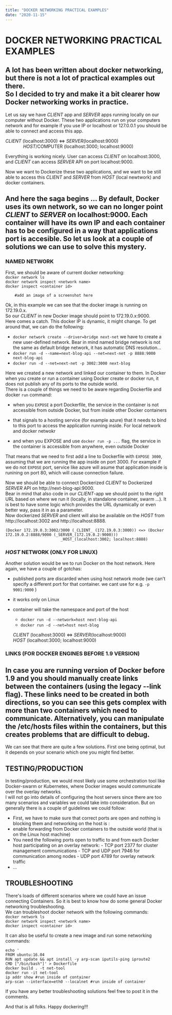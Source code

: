 ```yaml
---
title: "DOCKER NETWORKING PRACTICAL EXAMPLES"
date: "2020-11-15"
---
```


# DOCKER NETWORKING PRACTICAL EXAMPLES

A lot has been written about docker networking, but there is not a lot of practical examples out there.  
So I decided to try and make it a bit clearer how Docker networking works in practice.
---

Let us say we have _CLIENT_ app and _SERVER_ apps running locally on our computer without Docker.
These two applications run on your computers network and for example if 
you use IP or localhost or 127.0.0.1 you should be able to connect and access this app.

_CLIENT_ (localhost:3000) <=> _SERVER_(localhost:9000)  
&nbsp;&nbsp;&nbsp;&nbsp;&nbsp;&nbsp;&nbsp;&nbsp;&nbsp;&nbsp;&nbsp;&nbsp;&nbsp;
_HOST_/COMPUTER (localhost:3000; localhost:9000)
        
Everything is working nicely. User can access _CLIENT_ on localhost:3000, and _CLIENT_ can 
access _SERVER_ API on port localhost:9000.

Now we want to Dockerize these two applications, and we want to be still able to access this 
_CLIENT_ and _SERVER_ from _HOST_ (local newtwork) and docker containers. 

And here the saga begins ... 
By default, Docker uses its own network, so we can no longer point _CLIENT_ to _SERVER_ on localhost:9000. 
Each container will have its own IP and each container has to be configured in a way that applications port is accesible. 
So let us look at a couple of solutions we can use to solve this mystery.
---

### NAMED NETWORK
First, we should be aware of current docker networking:  
    `docker network ls`  
    `docker network inspect <network name>`  
    `docker inspect <container id>`  
    
        #add an image of a screenshot here
        
        
Ok, in this example we can see that the docker image is running on 172.19.0.x.   
So our _CLIENT_ in new Docker image should point to 172.19.0.x:9000.  
Here comes a catch. This docker IP is dynamic, it might change. 
To get around that, we can do the following: 
- `docker network create --driver=bridge next-net` we have to create a new user-defined network. Bear in mind named bridge network is not the same as default bridge network, 
it has automatic DNS resolution...  
- `docker run -d --name=next-blog-api --net=next-net -p 8888:9000 next-blog-api`  
- `docker run -d --net=next-net -p 3002:3000 next-blog`  

Here we created a new network and linked our container to them. In Docker when you create or run a container using Docker create or docker run, it does not publish any of its ports to the outside world.   
There is a couple of things we need to be aware regarding Dockerfile and docker `run` command:

- when you `EXPOSE` a port Dockerfile, the service in the container is not accessible from outside Docker, but from inside other Docker containers

- that signals to a hosting service (for example azure) that it needs to bind to this port to access the application running inside. 
For local network and docker netwokr 

- and when you EXPOSE and use `docker run -p ...` flag, the service in the container is accessible from anywhere, even outside Docker

That means that we need to first add a line to Dockerfile with `EXPOSE 3000`, assuming that we are running the app inside on port 3000. 
For example if we do not `EXPOSE` port, service like azure will asume that application inside is runining on port 80, which will cause connection failure.

Now we should be able to connect Dockerized _CLIENT_ to Dockerized _SERVER_ API on http://next-blog-api:9000.  
Bear in mind that also code in our _CLIENT_-app we should point to the right URL based on where we run it (locally, in standalone container, swarm ...). It is best to have some logic which provides the URL dynamically or even better way, pass it in as a parameter.  
Now dockerized _SERVER_ and client will also be available on the _HOST_ from http://localhost:3002 and http://localhost:8888.
    
    (Docker 172.19.0.3:3002/3000 (_CLIENT_ (172.19.0.3:3000)) <=> (Docker 172.19.0.2:8888/9000 (_SERVER_(172.19.0.2:9000)))  
                            _HOST_(localhost:3002; localhost:8888)

### _HOST_ NETWORK (ONLY FOR LINUX)
Another solution would be we to run Docker on the host network. Here again, we have a couple of gotchas: 
- published ports are discarded when using host network mode (we can't specify a different port for that container. we cant use for e.g. `-p 9001:9000` )
- it works only on Linux 
- container will take the namespace and port of the host 
	- `docker run -d --network=host next-blog-api`  
	- `docker run -d --net=host next-blog`  

    _CLIENT_ (localhost:3000) <=> _SERVER_(localhost:9000)  
        _HOST_ (localhost:3000; localhost:9000)
        
### LINKS (FOR DOCKER ENGINES BEFORE 1.9 VERSION) 
In case you are running version of Docker before 1.9 and you should manually create links between the containers (using the legacy --link flag). 
These links need to be created in both directions, so you can see this gets complex with more than two containers which need to communicate. 
Alternatively, you can manipulate the /etc/hosts files within the containers, but this creates problems that are difficult to debug.
---
We can see that there are quite a few solutions. First one being optimal, but it depends on your scenario which one you might find better.


## TESTING/PRODUCTION
In testing/production, we would most likely use some orchestration tool like Docker-swarm or Kubernetes, where Docker images would 
communicate over the overlay networks.   
I will not go into details of configuring the host servers since there are too many scenarios and variables we could take into consideration. 
But on generally there is a couple of guidelines we could follow:
- First, we have to make sure that correct ports are open and nothing is blocking them and networking on the host is :
- enable forwarding from Docker containers to the outside world (that is on the Linux host machine)
- You need the following ports open to traffic to and from each Docker host participating on an overlay network:
            - TCP port 2377 for cluster management communications
            - TCP and UDP port 7946 for communication among nodes
            - UDP port 4789 for overlay network traffic 
 - ...
    
## TROUBLESHOOTING
There's loads of different scenarios where we could have an issue connecting Containers. 
So it is best to know how do some general Docker networking troubleshooting.  
We can troubleshoot docker network with the following commands:   
    `docker network ls`  
    `docker network inspect <network name>`  
    `docker inspect <container id>`  

It can also be useful to create a new image and run some networking commands:
```
echo '
FROM ubuntu:16.04
RUN apt update && apt install -y arp-scan iputils-ping iproute2
CMD ["/bin/bash"]' > Dockerfile
docker build . -t net-tool
docker run -it net-tool
ip addr show #run inside of container
arp-scan --interface=eth0 --localnet #run inside of container
```

If you have any better troubleshooting solutions feel free to post it in the comments. 
    
And that is all folks. Happy dockering!!!
